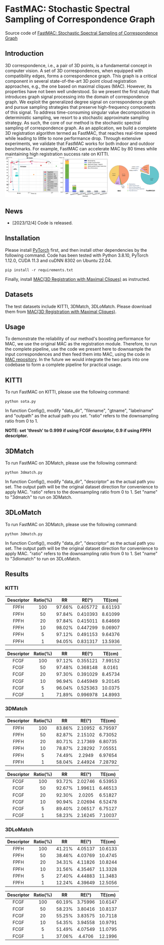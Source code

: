 # FastMAC: Stochastic Spectral Sampling of Correspondence Graph
Source code of [FastMAC: Stochastic Spectral Sampling of Correspondence Graph]()

## Introduction
3D correspondence, i.e., a pair of 3D points, is a fundamental concept in computer vision. A set of 3D correspondences, when equipped with compatibility edges, forms a correspondence graph. This graph is a critical component in several state-of-the-art 3D point cloud registration approaches, e.g., the one based on maximal cliques (MAC). However, its properties have not been well understood. So we present the first study that introduces graph signal processing into the domain of correspondence graph. We exploit the generalized degree signal on correspondence graph and pursue sampling strategies that preserve high-frequency components of this signal. To address time-consuming singular value decomposition in deterministic sampling, we resort to a stochastic approximate sampling strategy. As such, the core of our method is the stochastic spectral sampling of correspondence graph. As an application, we build a complete 3D registration algorithm termed as FastMAC, that reaches real-time speed while leading to little to none performance drop. Through extensive experiments, we validate that FastMAC works for both indoor and outdoor benchmarks. For example, FastMAC can accelerate MAC by 80 times while maintaining high registration success rate on KITTI. ![](figures/teaser.png)

## News
- [2023/12/4] Code is released.

## Installation
Please install [PyTorch](https://pytorch.org/) first, and then install other dependencies by the following command. Code has been tested with Python 3.8.10, PyTorch 1.12.0, CUDA 11.3 and cuDNN 8302 on Ubuntu 22.04.
```
pip install -r requirements.txt
```
Finally, install [MAC(3D Registration with Maximal Cliques)](https://github.com/zhangxy0517/3D-Registration-with-Maximal-Cliques/tree/main) as instructed.

## Datasets
The test datasets include KITTI, 3DMatch, 3DLoMatch. Please download them from [MAC(3D Registration with Maximal Cliques)](https://github.com/zhangxy0517/3D-Registration-with-Maximal-Cliques/tree/main).

## Usage
To demonstrate the reliability of our method's boosting performance for MAC, we use the original MAC as the registration module. Therefore, to run the complete pipeline, use the code we present here to downsample the input correspondences and then feed them into MAC, using the code in [MAC repository](https://github.com/zhangxy0517/3D-Registration-with-Maximal-Cliques/tree/main). In the future we would integrate the two parts into one codebase 
to form a complete pipeline for 
practical usage.

## KITTI
To run FastMAC on KITTI, please use the following command:
```
python sota.py
```
In function Config(), modify "data_dir", "filename", "gtname", "labelname" and "outpath" as the actual path you set. "ratio" refers to the
downsampling ratio from 0 to 1.

**NOTE: set 'thresh' to 0.999 if using FCGF descriptor, 0.9 if using FPFH descriptor.**

## 3DMatch
To run FastMAC on 3DMatch, please use the following command:
```
python 3dmatch.py
```
In function Config(), modify "data_dir", "descriptor" as the actual path you set. The output path will be the original dataset direction for convenience to apply MAC. "ratio" refers to the
downsampling ratio from 0 to 1. Set "name" to "3dmatch" to run on 3DMatch.

## 3DLoMatch
To run FastMAC on 3DMatch, please use the following command:
```
python 3dmatch.py
```
In function Config(), modify "data_dir", "descriptor" as the actual path you set. The output path will be the original dataset direction for convenience to apply MAC. "ratio" refers to the
downsampling ratio from 0 to 1. Set "name" to "3dlomatch" to run on 3DLoMatch.

## Results

### KITTI

| Descriptor | Ratio(%) | RR     | RE(°)    | TE(cm)  |
|:----------:|:--------:|:------:|:--------:|:-------:|
| FPFH       | 100      | 97.66% | 0.405772 | 8.61193 |
| FPFH       | 50       | 97.84% | 0.410393 | 8.61099 |
| FPFH       | 20       | 97.84% | 0.415011 | 8.64669 |
| FPFH       | 10       | 98.02% | 0.447299 | 9.06907 |
| FPFH       | 5        | 97.12% | 0.491153 | 9.64376 |
| FPFH       | 1        | 94.05% | 0.831317 | 13.5936 |

| Descriptor | Ratio(%) | RR     | RE(°)    | TE(cm)  |
|:----------:|:--------:|:------:|:--------:|:-------:|
| FCGF       | 100      | 97.12% | 0.355121 | 7.99152 |
| FCGF       | 50       | 97.48% | 0.368148 | 8.0161  |
| FCGF       | 20       | 97.30% | 0.391029 | 8.45734 |
| FCGF       | 10       | 96.94% | 0.445949 | 9.20145 |
| FCGF       | 5        | 96.04% | 0.525363 | 10.0375 |
| FCGF       | 1        | 71.89% | 0.996978 | 14.8993 |

### 3DMatch

| Descriptor | Ratio(%) | RR     | RE(°)   | TE(cm)  |
|:----------:|:--------:|:------:|:-------:|:-------:|
| FPFH       | 100      | 83.86% | 2.10952 | 6.79597 |
| FPFH       | 50       | 82.87% | 2.15102 | 6.73052 |
| FPFH       | 20       | 80.71% | 2.17369 | 6.80735 |
| FPFH       | 10       | 78.87% | 2.28292 | 7.05551 |
| FPFH       | 5        | 74.49% | 2.2949  | 6.97654 |
| FPFH       | 1        | 58.04% | 2.44924 | 7.28792 |


| Descriptor | Ratio(%) | RR     | RE(°)   | TE(cm)  |
|:----------:|:--------:|:------:|:-------:|:-------:|
| FCGF       | 100      | 93.72% | 2.02746 | 6.53953 |
| FCGF       | 50       | 92.67% | 1.99611 | 6.46513 |
| FCGF       | 20       | 92.30% | 2.0205  | 6.51827 |
| FCGF       | 10       | 90.94% | 2.02694 | 6.52478 |
| FCGF       | 5        | 89.40% | 2.06517 | 6.75127 |
| FCGF       | 1        | 58.23% | 2.16245 | 7.10037 |

### 3DLoMatch

| Descriptor | Ratio(%) | RR     | RE(°)   | TE(cm)  |
|:----------:|:--------:|:------:|:-------:|:-------:|
| FPFH       | 100      | 41.21% | 4.05137 | 10.6133 |
| FPFH       | 50       | 38.46% | 4.03769 | 10.4745 |
| FPFH       | 20       | 34.31% | 4.11826 | 10.8244 |
| FPFH       | 10       | 31.56% | 4.35467 | 11.3328 |
| FPFH       | 5        | 27.40% | 4.44883 | 11.3483 |
| FPFH       | 1        | 12.24% | 4.39649 | 12.5056 |

| Descriptor | Ratio(%) | RR     | RE(°)   | TE(cm)  |
|:----------:|:--------:|:------:|:-------:|:-------:|
| FCGF       | 100      | 60.19% | 3.75996 | 10.6147 |
| FCGF       | 50       | 58.23% | 3.80416 | 10.8137 |
| FCGF       | 20       | 55.25% | 3.83575 | 10.7118 |
| FCGF       | 10       | 54.35% | 3.94558 | 10.9791 |
| FCGF       | 5        | 51.49% | 4.07549 | 11.0795 |
| FCGF       | 1        | 37.06% | 4.4706  | 12.1996 |
